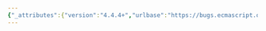 ```yaml
---
{"_attributes":{"version":"4.4.4+","urlbase":"https://bugs.ecmascript.org/","maintainer":"dherman@mozilla.com"},"bug":{"bug_id":1289,"creation_ts":"2013-03-12 10:15:00 -0700","short_desc":"Remaining BuiltinBrand","delta_ts":"2015-07-10 08:34:21 -0700","product":"Draft for 6th Edition","component":"editorial issue","version":"Rev 14: March 8, 2013 Draft","rep_platform":"All","op_sys":"All","bug_status":"RESOLVED","resolution":"FIXED","priority":"Normal","bug_severity":"enhancement","everconfirmed":true,"reporter":{"uid":"arv","name":"Erik Arvidsson"},"assigned_to":{"uid":"allen","name":"Allen Wirfs-Brock"},"cc":["andrebargull","erik.arvidsson"],"long_desc":[{"commentid":3430,"comment_count":0,"who":{"uid":"arv","name":"Erik Arvidsson"},"bug_when":"2013-03-12 10:15:47 -0700","thetext":"Page 57, 8.3.15 Ordinary function objects\n\nStill references [[BuiltinBrand]]\n\n\n8.4.5 Exotic arguments object\n\nStill references [[BuiltinBrand]]"},{"commentid":3619,"comment_count":1,"who":{"uid":"andrebargull","name":"André Bargull"},"bug_when":"2013-04-11 12:14:21 -0700","thetext":"Also in 8.4.1 \"Bound Function Exotic Objects\" and 8.4.1.3 \"BoundFunctionCreate\""},{"commentid":3632,"comment_count":2,"who":{"uid":"andrebargull","name":"André Bargull"},"bug_when":"2013-04-11 13:51:08 -0700","thetext":"And 8.4.7 \"Built-in Function Objects\", 10.6 \"Arguments Object\", 13.6 \"FunctionCreate\", 13.6.3 \"[[ThrowTypeError]]\", 15 Intro-text, 15.3.3 \"Properties of the Function Constructor\", 15.3.4 \"Properties of the Function Prototype Object\", 15.3.4.5 \"Function.prototype.bind\", 15.3.5 \"Properties of Function Instances\", 15.4.4.4 \"Array.prototype.concat\","},{"commentid":3812,"comment_count":3,"who":{"uid":"allen","name":"Allen Wirfs-Brock"},"bug_when":"2013-05-12 16:38:34 -0700","thetext":"fixed in rev 15 editor's draft"},{"commentid":3916,"comment_count":4,"who":{"uid":"allen","name":"Allen Wirfs-Brock"},"bug_when":"2013-05-14 18:13:30 -0700","thetext":"resolved in rev 15, May 14, 2013 draft"}]}}
---
```

